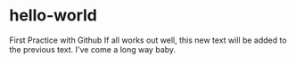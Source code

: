 # hello-world
First Practice with Github
If all works out well, this new text will be added to the previous text.
I've come a long way baby.
